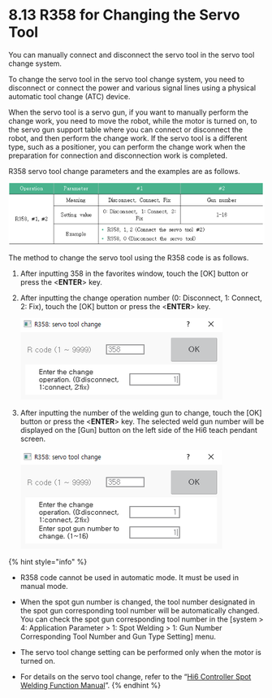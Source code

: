 ﻿# 8.13 R358 for Changing the Servo Tool

You can manually connect and disconnect the servo tool in the servo tool change system. 

To change the servo tool in the servo tool change system, you need to disconnect or connect the power and various signal lines using a physical automatic tool change \(ATC\) device.

When the servo tool is a servo gun, if you want to manually perform the change work, you need to move the robot, while the motor is turned on, to the servo gun support table where you can connect or disconnect the robot, and then perform the change work. If the servo tool is a different type, such as a positioner, you can perform the change work when the preparation for connection and disconnection work is completed.

R358 servo tool change parameters and the examples are as follows.

![](../_assets/image_546.png)

The method to change the servo tool using the R358 code is as follows.

1.	After inputting 358 in the favorites window, touch the \[OK\] button or press the <<b>ENTER</b>> key.

2.	After inputting the change operation number \(0: Disconnect, 1: Connect, 2: Fix\), touch the \[OK\] button or press the <<b>ENTER</b>> key.

    ![](../_assets/tp630/pop-rcode-358-1_eng.png)


3.	After inputting the number of the welding gun to change, touch the \[OK\] button or press the <<b>ENTER</b>> key. The selected weld gun number will be displayed on the \[Gun\] button on the left side of the Hi6 teach pendant screen.


    ![](../_assets/tp630/pop-rcode-358-2_eng.png)

{% hint style="info" %}
* R358 code cannot be used in automatic mode. It must be used in manual mode.
* 
  When the spot gun number is changed, the tool number designated in the spot gun corresponding tool number will be automatically changed. You can check the spot gun corresponding tool number in the \[system &gt; 4: Application Parameter &gt; 1: Spot Welding &gt; 1: Gun Number Corresponding Tool Number and Gun Type Setting\] menu.

* 
  The servo tool change setting can be performed only when the motor is turned on.

* For details on the servo tool change, refer to the “[Hi6 Controller Spot Welding Function Manual](https://hrbook-hrc.web.app/#/view/doc-spot-weld/english/README)”.
{% endhint %}

